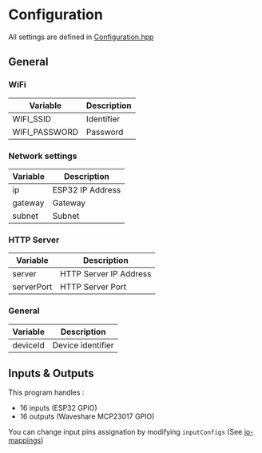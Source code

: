 # Configuration

All settings are defined in [Configuration.hpp](src/Configuration.hpp)

## General
### WiFi
|Variable| Description |
|------|-------------|
|WIFI_SSID| Identifier  |
|WIFI_PASSWORD| Password    |

### Network settings
|Variable| Description      |
|------|------------------|
|ip| ESP32 IP Address |
|gateway| Gateway          |
|subnet| Subnet           |

### HTTP Server
|Variable| Description            |
|------|------------------------|
|server| HTTP Server IP Address |
|serverPort| HTTP Server Port       |

### General
| Variable   | Description                                                     |
|------------|-----------------------------------------------------------------|
| deviceId   | Device identifier |

## Inputs & Outputs
This program handles :
- 16 inputs (ESP32 GPIO)
- 16 outputs (Waveshare MCP23017 GPIO)

You can change input pins assignation by modifying ``inputConfigs``
(See [io-mappings](io-mappings.md))
